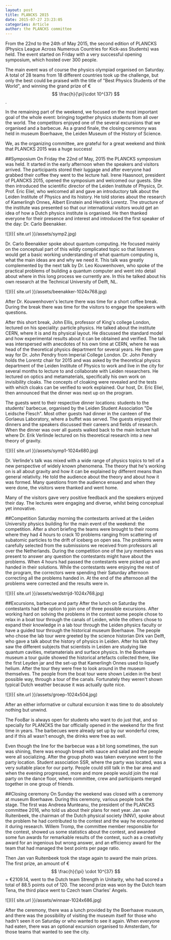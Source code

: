 ```yaml
---
layout: post
title: PLANCKS 2015
date: 2015-07-27 23:23:05
categories: Article
author: the PLANCKS committee
---
```


From the 22nd to the 24th of May 2015, the second edition of PLANCKS (Physics League Across Numerous Countries for Kick-ass Students) was held. The event started on Friday with a very successful opening symposium, which hosted over 300 people.

The main event was of course the physics olympiad organised on Saturday. A total of 28 teams from 18 different countries took up the challenge, but only the best could be praised with the title of "Best Physics Students of the World", and winning the grand prize of € $$ \frac{h}{\pi}\cdot 10^{37} $$.

In the remaining part of the weekend, we focused on the most important goal of the whole event: bringing together physics students from all over the world. The competitors enjoyed one of the several excursions that we organised and a barbecue. As a grand finale, the closing ceremony was held in museum Boerhaave, the Leiden Museum of the History of Science.

We, as the organizing committee, are grateful for a great weekend and think that PLANCKS 2015 was a huge success!

##Symposium
On Friday the 22nd of May, 2015 the PLANCKS symposium was held. It started in the early afternoon when the speakers and visitors arrived. The participants stored their luggage and after everyone had grabbed their coffee they went to the lecture hall. Irene Haasnoot, president of PLANCKS 2015, opened the symposium and welcomed our guests. She then introduced the scientific director of the Leiden Institute of Physics, Dr. Prof. Eric Eliel, who welcomed all and gave an introductory talk about the Leiden Institute of Physics and its history. He told stories about the research of Kamerlingh Onnes, Albert Einstein and Hendrik Lorentz. The structure of the institute was presented so that our international visitors would get an idea of how a Dutch physics institute is organised. He then thanked everyone for their presence and interest and introduced the first speaker of the day: Dr. Carlo Beenakker.

![]({{ site.url }}/assets/symp2.jpg)

Dr. Carlo Beenakker spoke about quantum computing. He focused mainly on the conceptual part of this wildly complicated topic so that listeners would get a basic working understanding of what quantum computing is, what the main ideas are and why we need it. This talk was greatly complemented by the next talk by Dr. Leo Kouwenhoven, who spoke of the practical problems of building a quantum computer and went into detail about where in this long process we currently are. In this he talked about his own research at the Technical University of Delft, NL.

![]({{ site.url }}/assets/beenakker-1024x768.jpg)

After Dr. Kouwenhoven's lecture there was time for a short coffee break. During the break there was time for the visitors to engage the speakers with questions.

After this short break, John Ellis, professor of King's college London, lectured on his speciality: particle physics. He talked about the institute CERN, where it is and its physical layout. He discussed the standard model and how experimental results about it can be obtained and verified. The talk was interspersed with anecdotes of his own time at CERN, where he was head of the theoretical physics department for several years. He then gave way for Dr. John Pendry from Imperial College London. Dr. John Pendry holds the Lorentz chair for 2015 and was asked by the theoretical physics department of the Leiden Institute of Physics to work and live in the city for several months to lecture to and collaborate with Leiden researchers. He lectured on optics and metamaterials, specifically his own work on invisibility cloaks. The concepts of cloaking were revealed and the tests with which cloaks can be verified to work explained. Our host, Dr. Eric Eliel, then announced that the dinner was next up on the program.

The guests went to their respective dinner locations: students to the students' barbecue, organised by the Leiden Student Association "De Leidsche Flesch". Most other guests had dinner in the canteen of the Gorlaeus Laboratory, where a buffet was served. The guests enjoyed their dinners and the speakers discussed their careers and fields of research. When the dinner was over all guests walked back to the main lecture hall where Dr. Erik Verlinde lectured on his theoretical research into a new theory of gravity.

![]({{ site.url }}/assets/symp1-1024x680.jpg)

Dr. Verlinde's talk was mixed with a wide range of physics topics to tell of a new perspective of widely known phenomena. The theory that he's working on is all about gravity and how it can be explained by different means than general relativity. He told the audience about the theory and about how it was formed. Many questions from the audience ensued and when they were done, the visitors were thanked and went home.

Many of the visitors gave very positive feedback and the speakers enjoyed their day. The lectures were engaging and diverse, whilst being conceptual yet innovative.

##Competition
Saturday morning the contestants arrived at the Leiden University physics building for the main event of the weekend: the competition. After a short briefing the teams were brought to their rooms where they had 4 hours to crack 10 problems ranging from scattering of subatomic particles to the drift of iceberg on open sea. The problems were carefully selected from the submissions we received from professors all over the Netherlands. During the competition one of the jury members was present to answer any question the contestants might have about the problems. When 4 hours had passed the contestants were picked up and handed in their solutions. While the contestants were enjoying the rest of the program, the correctors were spending their Saturday afternoon correcting all the problems handed in. At the end of the afternoon all the problems were corrected and the results were in.

![]({{ site.url }}/assets/wedstrijd-1024x768.jpg)

##Excursions, barbecue and party
After the lunch on Saturday the contestants had the option to join one of three possible excursions. After working hard on solving the problems in the contest some people chose to relax in a boat tour through the canals of Leiden, while the others chose to expand their knowledge in a lab tour through the Leiden physics faculty or have a guided tour through the historical museum Boerhaave. The people who chose the lab tour were greeted by the science historian Dirk van Delft, who gave a talk about the history of physics in Leiden. After his talk they saw the different subjects that scientists in Leiden are studying like quantum cavities, metamaterials and surface physics. In the Boerhaave museum a tour guide showed the historical artefacts collected there, like the first Leyden jar and the set-up that Kamerlingh Onnes used to liquefy helium. After the tour they were free to look around in the museum themselves. The people from the boat tour were shown Leiden in the best possible way, through a tour of the canals. Fortunately they weren't shown typical Dutch weather because it was actually quite nice.

![]({{ site.url }}/assets/groep-1024x504.jpg)

After an either informative or cultural excursion it was time to do absolutely nothing but unwind.

The FooBar is always open for students who want to do just that, and so specially for PLANCKS the bar officially opened in the weekend for the first time in years. The barbecues were already set up by our wonderful crew, and if this all wasn't enough, the drinks were free as well.

Even though the line for the barbecue was a bit long sometimes, the sun was shining, there was enough bread with sauce and salad and the people were all socializing. After the group photo was taken everyone went to the party location. Student association SSR, where the party was located, was a very suitable place for our party. People could still talk in the bar area and when the evening progressed, more and more people would join the real party on the dance floor, where committee, crew and participants merged together in one group of friends.

##Closing ceremony
On Sunday the weekend was closed with a ceremony at museum Boerhaave. During this ceremony, various people took the stage. The first was Andreea Munteanu, the president of the PLANCKS committee 2016, who told us about their plans for next year. Jan van Ruitenbeek, the chairman of the Dutch physical society (NNV), spoke about the problem he had contributed to the contest and the way he encountered it during research. Willem Tromp, the committee member responsible for the contest, showed us some statistics about the contest, and awarded some fun awards for remarkable results of the contest, such as a creativity award for an ingenious but wrong answer, and an efficiency award for the team that had managed the best points per page ratio.

Then Jan van Ruitenbeek took the stage again to award the main prizes. The first prize, an amount of € $$ \frac{h}{\pi} \cdot 10^{37} $$ = €2109.14, went to the Dutch team Strength in Unitarity, who had scored a total of 88.5 points out of 120. The second prize was won by the Dutch team Tena, the third place went to Czech team Charles' Angels.

![]({{ site.url }}/assets/winnaar-1024x686.jpg)

After the ceremony, there was a lunch provided by the Boerhaave museum, and there was the possibility of visiting the museum itself for those who hadn't seen it on Saturday or who wanted to see it again. When everyone had eaten, there was an optional excursion organised to Amsterdam, for those teams that wanted to see the city.
